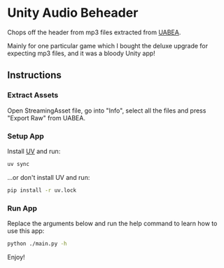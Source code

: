 # Unity Audio Beheader
Chops off the header from mp3 files extracted from [UABEA](https://github.com/nesrak1/UABEA).

Mainly for one particular game which I bought the deluxe upgrade for expecting mp3 files, and it was a bloody Unity app!

## Instructions

### Extract Assets

Open StreamingAsset file, go into "Info", select all the files and press "Export Raw" from UABEA.  


### Setup App

Install [UV](https://docs.astral.sh/uv/) and run:
```bash
uv sync
```

...or don't install UV and run:
```bash
pip install -r uv.lock
```

### Run App

Replace the arguments below and run the help command to learn how to use this app:

```bash
python ./main.py -h
```

Enjoy!
